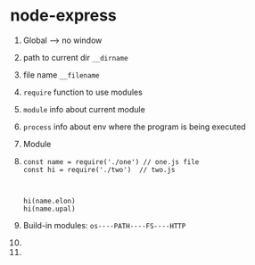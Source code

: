 # node-express

1. Global --> no window

2. path to current dir ```__dirname```

3. file name ```__filename```

4. ```require``` function to use modules

5. ```module``` info about current module

6. ```process``` info about env where the program is being executed

7. Module

8. ```const name = require('./one')
   const name = require('./one') // one.js file
   const hi = require('./two')  // two.js
   
   
   
   hi(name.elon)
   hi(name.upal)

9. Build-in modules:  ```os----PATH----FS----HTTP ```

10. 

11. 